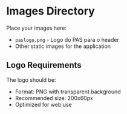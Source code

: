 # Images Directory

Place your images here:

- `paslogo.png` - Logo do PAS para o header
- Other static images for the application

## Logo Requirements

The logo should be:
- Format: PNG with transparent background
- Recommended size: 200x60px
- Optimized for web use
